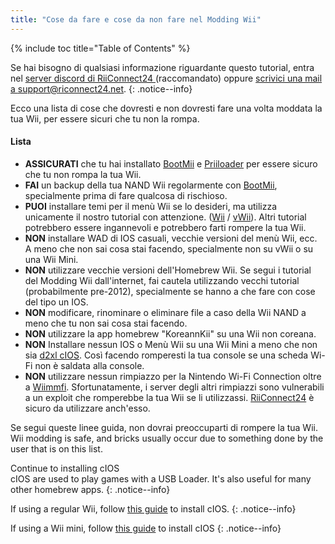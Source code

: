 ```yaml
---
title: "Cose da fare e cose da non fare nel Modding Wii"
---
```


{% include toc title="Table of Contents" %}

Se hai bisogno di qualsiasi informazione riguardante questo tutorial, entra nel [server discord di RiiConnect24 ](https://discord.gg/rc24)(raccomandato) oppure [scrivici una mail a support@riconnect24.net](mailto:support@riiconnect24.net).
{: .notice--info}

Ecco una lista di cose che dovresti e non dovresti fare una volta moddata la tua Wii, per essere sicuri che tu non la rompa.

#### Lista

- **ASSICURATI** che tu hai installato [BootMii](bootmii) e [Priiloader](priiloader) per essere sicuro che tu non rompa la tua Wii.
- **FAI** un backup della tua NAND Wii regolarmente con [BootMii](bootmii), specialmente prima di fare qualcosa di rischioso.
- **PUOI** installare temi per il menù Wii se lo desideri, ma utilizza unicamente il nostro tutorial con attenzione. ([Wii](themes) / [vWii](themes-vwii)). Altri tutorial potrebbero essere ingannevoli e potrebbero farti rompere la tua Wii.
- **NON** installare WAD di IOS casuali, vecchie versioni del menù Wii, ecc. A meno che non sai cosa stai facendo, specialmente non su vWii o su una Wii Mini.
- **NON** utilizzare vecchie versioni dell'Homebrew Wii. Se segui i tutorial del Modding Wii dall'internet, fai cautela utilizzando vecchi tutorial (probabilmente pre-2012), specialmente se hanno a che fare con cose del tipo un IOS.
- **NON** modificare, rinominare o eliminare file a caso della Wii NAND a meno che tu non sai cosa stai facendo.
- **NON** utilizzare la app homebrew "KoreannKii" su una Wii non coreana.
- **NON** Installare nessun IOS o Menù Wii su una Wii Mini a meno che non sia [d2xl cIOS](cios-mini). Così facendo romperesti la tua console se una scheda Wi-Fi non è saldata alla console.
- **NON** utilizzare nessun rimpiazzo per la Nintendo Wi-Fi Connection oltre a [Wiimmfi](wiimmfi). Sfortunatamente, i server degli altri rimpiazzi sono vulnerabili a un exploit che romperebbe la tua Wii se li utilizzassi. [RiiConnect24](riiconnect24) è sicuro da utilizzare anch'esso.

Se segui queste linee guida, non dovrai preoccuparti di rompere la tua Wii. Wii modding is safe, and bricks usually occur due to something done by the user that is on this list.

Continue to installing cIOS<br> cIOS are used to play games with a USB Loader. It's also useful for many other homebrew apps.
{: .notice--info}

If using a regular Wii, follow [this guide](cios) to install cIOS.
{: .notice--info}

If using a Wii mini, follow [this guide](cios-mini) to install cIOS
{: .notice--info}

